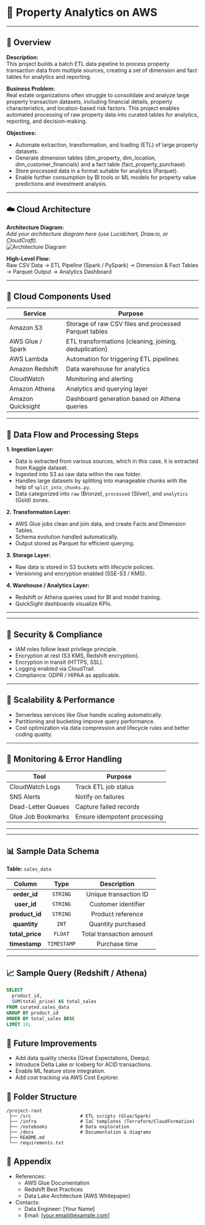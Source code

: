 # 🧠 Property Analytics on AWS

---

## 🧭 Overview

**Description:**   
This project builds a batch ETL data pipeline to process property transaction data from multiple sources, creating a set of dimension and fact tables for analytics and reporting.

**Business Problem:**  
Real estate organizations often struggle to consolidate and analyze large property transaction datasets, including financial details, property characteristics, and location-based risk factors. This project enables automated processing of raw property data into curated tables for analytics, reporting, and decision-making.

**Objectives:**  
- Automate extraction, transformation, and loading (ETL) of large property datasets.
- Generate dimension tables (dim_property, dim_location, dim_customer_financials) and a fact table (fact_property_purchase).
- Store processed data in a format suitable for analytics (Parquet).
- Enable further consumption by BI tools or ML models for property value predictions and investment analysis.

---

## ☁️ Cloud Architecture

**Architecture Diagram:**  
_Add your architecture diagram here (use Lucidchart, Draw.io, or CloudCraft)._  
![Architecture Diagram](path/to/architecture_diagram.png)

**High-Level Flow:**  
Raw CSV Data → ETL Pipeline (Spark / PySpark) → Dimension & Fact Tables → Parquet Output → Analytics Dashboard

---

## 🧩 Cloud Components Used

| **Service**       | **Purpose**                                            |
|-------------------|--------------------------------------------------------|
| Amazon S3         | Storage of raw CSV files and processed Parquet tables  |
| AWS Glue / Spark  | ETL transformations (cleaning, joining, deduplication) |
| AWS Lambda        | Automation for triggering ETL pipelines                |
| Amazon Redshift   | Data warehouse for analytics                           |
| CloudWatch        | Monitoring and alerting                                |
| Amazon Athena     | Analytics and querying layer                           |
| Amazon Quicksight | Dashboard generation based on Athena queries           |

---

## 🔄 Data Flow and Processing Steps

**1. Ingestion Layer:**  
- Data is extracted from various sources, which in this case, it is extracted from Kaggle dataset. 
- Ingested into S3 as raw data within the raw folder.  
- Handles large datasets by splitting into manageable chunks with the help of ```split_into_chunks.py```.
- Data categorized into `raw` (Bronze), `processed` (Silver), and `analytics` (Gold) zones.

**2. Transformation Layer:**  
- AWS Glue jobs clean and join data, and create Facts and Dimension Tables.  
- Schema evolution handled automatically.  
- Output stored as Parquet for efficient querying.

**3. Storage Layer:**  
- Raw data is stored in S3 buckets with lifecycle policies.  
- Versioning and encryption enabled (SSE-S3 / KMS).

**4. Warehouse / Analytics Layer:**
- Redshift or Athena queries used for BI and model training.  
- QuickSight dashboards visualize KPIs.

---

[//]: # (## ⚙️ Workflow Orchestration)

[//]: # ()
[//]: # (| **Tool** | **Role** |)

[//]: # (|-----------|-----------|)

[//]: # (| AWS Step Functions | Manage pipeline flow |)

[//]: # (| EventBridge | Schedule periodic runs |)

[//]: # (| SNS | Notify on success/failure |)

[//]: # (| CloudWatch | Monitor performance metrics |)

---

## 🔐 Security & Compliance

- IAM roles follow least privilege principle.  
- Encryption at rest (S3 KMS, Redshift encryption).  
- Encryption in transit (HTTPS, SSL).  
- Logging enabled via CloudTrail.  
- Compliance: GDPR / HIPAA as applicable.

---

## 🚀 Scalability & Performance

- Serverless services like Glue handle scaling automatically.  
- Partitioning and bucketing improve query performance.   
- Cost optimization via data compression and lifecycle rules and better coding quality.

---

## 🧰 Monitoring & Error Handling

| **Tool** | **Purpose** |
|-----------|-------------|
| CloudWatch Logs | Track ETL job status |
| SNS Alerts | Notify on failures |
| Dead-Letter Queues | Capture failed records |
| Glue Job Bookmarks | Ensure idempotent processing |

---

[//]: # (## 🔁 Deployment & CI/CD)

[//]: # ()
[//]: # (| **Tool** | **Function** |)

[//]: # (|-----------|--------------|)

[//]: # (| GitHub Actions / CodePipeline | CI/CD automation |)

[//]: # (| Terraform / CloudFormation | Infrastructure as Code |)

[//]: # (| S3 + Lambda Deployments | Serverless updates |)

[//]: # (| Environment Segregation | Dev → Staging → Prod |)

---

## 📊 Sample Data Schema

**Table:** `sales_data`  

|  Column  |  Type  |      Description      | 
|:--------:|:------:|:---------------------:|
| **order_id** | ```STRING``` | Unique transaction ID |
| **user_id** | ```STRING``` | Customer identifier |
| **product_id** | ```STRING``` | Product reference |
| **quantity** | ```INT``` | Quantity purchased |
| **total_price** | ```FLOAT``` | Total transaction amount |
| **timestamp** | ```TIMESTAMP``` | Purchase time |

---

## 📈 Sample Query (Redshift / Athena)

```sql
SELECT 
  product_id, 
  SUM(total_price) AS total_sales
FROM curated.sales_data
GROUP BY product_id
ORDER BY total_sales DESC
LIMIT 10;
```

## 🧱 Future Improvements
- Add data quality checks (Great Expectations, Deequ).
- Introduce Delta Lake or Iceberg for ACID transactions.
- Enable ML feature store integration.
- Add cost tracking via AWS Cost Explorer.

## 📂 Folder Structure
```plaintext
/project-root
 ├── /src                  # ETL scripts (Glue/Spark)
 ├── /infra                # IaC templates (Terraform/CloudFormation)
 ├── /notebooks            # Data exploration
 ├── /docs                 # Documentation & diagrams
 ├── README.md
 └── requirements.txt
```

## 📎 Appendix
- References:
  - AWS Glue Documentation
  - Redshift Best Practices
  - Data Lake Architecture (AWS Whitepaper)
- Contacts:
  - Data Engineer: [Your Name]
  - Email: [your.email@example.com]